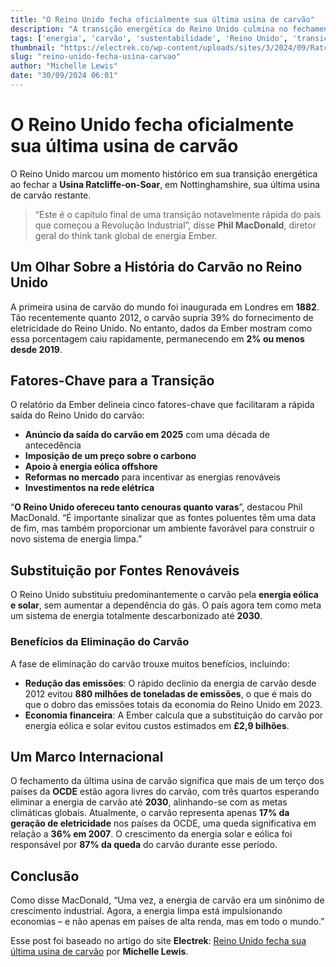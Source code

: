 ```yaml
---
title: "O Reino Unido fecha oficialmente sua última usina de carvão"
description: "A transição energética do Reino Unido culmina no fechamento da Usina Ratcliffe-on-Soar, destacando uma mudança histórica em direção a um futuro mais sustentável."
tags: ['energia', 'carvão', 'sustentabilidade', 'Reino Unido', 'transição energética']
thumbnail: "https://electrek.co/wp-content/uploads/sites/3/2024/09/Ratcliffe-on-Soar_Power_Station_with_coal_train_26th_March_2007.jpg?quality=82&strip=all&w=1600"
slug: "reino-unido-fecha-usina-carvao"
author: "Michelle Lewis"
date: "30/09/2024 06:01"
---
```


# O Reino Unido fecha oficialmente sua última usina de carvão

O Reino Unido marcou um momento histórico em sua transição energética ao fechar a **Usina Ratcliffe-on-Soar**, em Nottinghamshire, sua última usina de carvão restante.

> “Este é o capítulo final de uma transição notavelmente rápida do país que começou a Revolução Industrial”, disse **Phil MacDonald**, diretor geral do think tank global de energia Ember.

## Um Olhar Sobre a História do Carvão no Reino Unido

A primeira usina de carvão do mundo foi inaugurada em Londres em **1882**. Tão recentemente quanto 2012, o carvão supria 39% do fornecimento de eletricidade do Reino Unido. No entanto, dados da Ember mostram como essa porcentagem caiu rapidamente, permanecendo em **2% ou menos desde 2019**.

## Fatores-Chave para a Transição

O relatório da Ember delineia cinco fatores-chave que facilitaram a rápida saída do Reino Unido do carvão:

- **Anúncio da saída do carvão em 2025** com uma década de antecedência
- **Imposição de um preço sobre o carbono**
- **Apoio à energia eólica offshore**
- **Reformas no mercado** para incentivar as energias renováveis
- **Investimentos na rede elétrica**

“**O Reino Unido ofereceu tanto cenouras quanto varas**”, destacou Phil MacDonald. “É importante sinalizar que as fontes poluentes têm uma data de fim, mas também proporcionar um ambiente favorável para construir o novo sistema de energia limpa.”

## Substituição por Fontes Renováveis

O Reino Unido substituiu predominantemente o carvão pela **energia eólica e solar**, sem aumentar a dependência do gás. O país agora tem como meta um sistema de energia totalmente descarbonizado até **2030**.

### Benefícios da Eliminação do Carvão

A fase de eliminação do carvão trouxe muitos benefícios, incluindo:

- **Redução das emissões**: O rápido declínio da energia de carvão desde 2012 evitou **880 milhões de toneladas de emissões**, o que é mais do que o dobro das emissões totais da economia do Reino Unido em 2023.
- **Economia financeira**: A Ember calcula que a substituição do carvão por energia eólica e solar evitou custos estimados em **£2,9 bilhões**.

## Um Marco Internacional

O fechamento da última usina de carvão significa que mais de um terço dos países da **OCDE** estão agora livres do carvão, com três quartos esperando eliminar a energia de carvão até **2030**, alinhando-se com as metas climáticas globais. Atualmente, o carvão representa apenas **17% da geração de eletricidade** nos países da OCDE, uma queda significativa em relação a **36% em 2007**. O crescimento da energia solar e eólica foi responsável por **87% da queda** do carvão durante esse período.

## Conclusão

Como disse MacDonald, “Uma vez, a energia de carvão era um sinônimo de crescimento industrial. Agora, a energia limpa está impulsionando economias – e não apenas em países de alta renda, mas em todo o mundo.”  

Esse post foi baseado no artigo do site **Electrek**: [Reino Unido fecha sua última usina de carvão](https://electrek.co/2024/09/29/uk-officially-closes-its-last-remaining-coal-power-plant/) por **Michelle Lewis**.